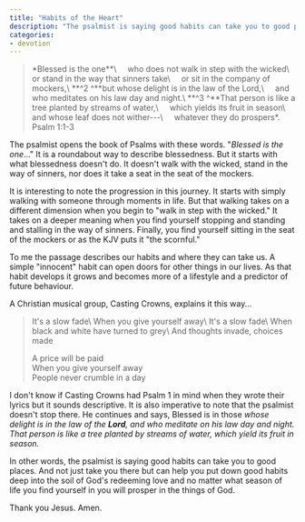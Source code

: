```yaml
---
title: "Habits of the Heart"
description: "The psalmist is saying good habits can take you to good places. And not just take you there but can help you put down good habits deep into the soil of God's redeeming love and no matter what season of life you find yourself in you will prosper in the things of God."
categories:
- devotion
---
```


<blockquote>
*Blessed is the one**\
    who does not walk in step with the wicked\
or stand in the way that sinners take\
    or sit in the company of mockers,\
**^2 ^**but whose delight is in the law of the Lord,\
    and who meditates on his law day and night.\
**^3 ^**That person is like a tree planted by streams of water,\
    which yields its fruit in season\
and whose leaf does not wither---\
    whatever they do prospers*.
Psalm 1:1-3
</blockquote>

The psalmist opens the book of Psalms with these words. "*Blessed is the one*..." It is a roundabout way to describe blessedness. But it starts with what blessedness doesn't do. It doesn't walk with the wicked, stand in the way of sinners, nor does it take a seat in the seat of the mockers.

It is interesting to note the progression in this journey. It starts with simply walking with someone through moments in life. But that walking takes on a different dimension when you begin to "walk in step with the wicked." It takes on a deeper meaning when you find yourself stopping and standing and stalling in the way of sinners. Finally, you find yourself sitting in the seat of the mockers or as the KJV puts it "the scornful."

To me the passage describes our habits and where they can take us. A simple "innocent" habit can open doors for other things in our lives. As that habit develops it grows and becomes more of a lifestyle and a predictor of future behaviour.

A Christian musical group, Casting Crowns, explains it this way...
<blockquote>
It's a slow fade\
When you give yourself away\
It's a slow fade\
When black and white have turned to grey\
And thoughts invade, choices made

A price will be paid\
When you give yourself away\
People never crumble in a day
</blockquote>

I don't know if Casting Crowns had Psalm 1 in mind when they wrote their lyrics but it sounds descriptive. It is also imperative to note that the psalmist doesn't stop there. He continues and says, Blessed is in those *whose delight is in the law of the **Lord**, and who meditate on his law day and night. That person is like a tree planted by streams of water, which yield its fruit in season.*

In other words, the psalmist is saying good habits can take you to good places. And not just take you there but can help you put down good habits deep into the soil of God's redeeming love and no matter what season of life you find yourself in you will prosper in the things of God.

Thank you Jesus. Amen.